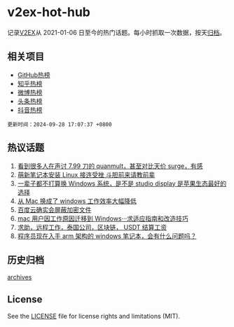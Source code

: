 # v2ex-hot-hub

 记录[V2EX](https://www.v2ex.com/)从 2021-01-06 日至今的热门话题。每小时抓取一次数据，按天[归档](archives)。
 
 ## 相关项目

- [GitHub热榜](https://github.com/snaildev/github-hot-hub)
- [知乎热榜](https://github.com/snaildev/zhihu-hot-hub)
- [微博热榜](https://github.com/snaildev/weibo-hot-hub)
- [头条热榜](https://github.com/snaildev/toutiao-hot-hub)
- [抖音热榜](https://github.com/snaildev/douyin-hot-hub)


 `更新时间：2024-09-28 17:07:37 +0800`

## 热议话题

1. [看到很多人在声讨 7.99 刀的 quanmult，甚至对比天价 surge，有感](https://www.v2ex.com/t/1076467)
1. [萌新笔记本安装 Linux 接连受挫 斗胆前来请教前辈](https://www.v2ex.com/t/1076385)
1. [一辈子都不打算换 Windows 系统，是不是 studio display 是苹果生态最好的选择](https://www.v2ex.com/t/1076518)
1. [从 Mac 换成了 windows 工作效率大幅降低](https://www.v2ex.com/t/1076493)
1. [百度云确实会屏蔽加密文件](https://www.v2ex.com/t/1076501)
1. [mac 用户因工作原因迁移到 Windows···求适应指南和改造技巧](https://www.v2ex.com/t/1076404)
1. [求助，远程工作，泰国公司，区块链， USDT 结算工资](https://www.v2ex.com/t/1076491)
1. [程序员现在入手 arm 架构的 windows 笔记本，会有什么问题吗？](https://www.v2ex.com/t/1076425)

## 历史归档

[archives](archives)

## License

See the [LICENSE](LICENSE) file for license rights and limitations (MIT).
